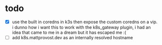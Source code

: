 # todo

- [x] use the built in coredns in k3s then expose the custom coredns on a vip. i
      dunno how i want this to work with the k8s_gateway plugin, i had an idea that
      came to me in a dream but it has escaped me :(
- [ ] add k8s.mattprovost.dev as an internally resolved hostname
